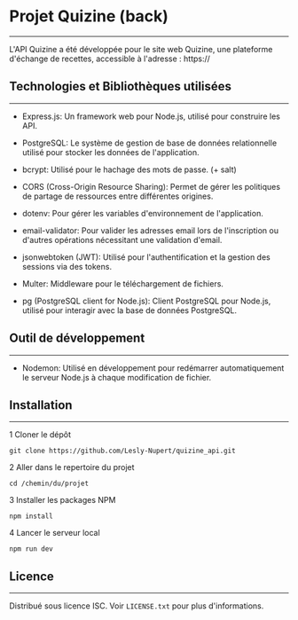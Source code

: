 # Projet Quizine (back)
***
L'API Quizine a été développée pour le site web Quizine, une plateforme d'échange de recettes, accessible à l'adresse : https://

## Technologies et Bibliothèques utilisées
***

* Express.js: Un framework web pour Node.js, utilisé pour construire les API.

* PostgreSQL: Le système de gestion de base de données relationnelle utilisé pour stocker les données de l'application.
* bcrypt: Utilisé pour le hachage des mots de passe. (+ salt) 
* CORS (Cross-Origin Resource Sharing): Permet de gérer les politiques de partage de ressources entre différentes origines.
* dotenv: Pour gérer les variables d'environnement de l'application.
* email-validator: Pour valider les adresses email lors de l'inscription ou d'autres opérations nécessitant une validation d'email.
* jsonwebtoken (JWT): Utilisé pour l'authentification et la gestion des sessions via des tokens.
* Multer: Middleware pour le téléchargement de fichiers.
* pg (PostgreSQL client for Node.js): Client PostgreSQL pour Node.js, utilisé pour interagir avec la base de données PostgreSQL.

## Outil de développement
***
* Nodemon: Utilisé en développement pour redémarrer automatiquement le serveur Node.js à chaque modification de fichier.
  
## Installation
***
1 Cloner le dépôt
```
git clone https://github.com/Lesly-Nupert/quizine_api.git
```
2 Aller dans le repertoire du projet
```
cd /chemin/du/projet
```
3 Installer les packages NPM
```
npm install
```
4 Lancer le serveur local
```
npm run dev
```

## Licence 
***
Distribué sous licence ISC. Voir ```LICENSE.txt``` pour plus d'informations.

